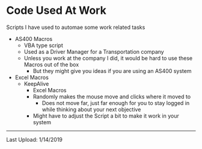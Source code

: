 # Code Used At Work
Scripts I have used to automae some work related tasks
- AS400 Macros
  - VBA type script
  - Used as a Driver Manager for a Transportation company
  - Unless you work at the company I did, it would be hard to use these Macros out of the box
    - But they might give you ideas if you are using an AS400 system
- Excel Macros
  - KeepAlive
    - Excel Macros
    - Randomly makes the mouse move and clicks where it moved to
      - Does not move far, just far enough for you to stay logged in while thinking about your next objective
    - Might have to adjust the Script a bit to make it work in your system
------------
Last Upload: 1/14/2019
